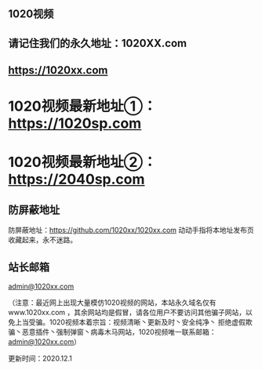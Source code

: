 ##  1020视频  ##
##  请记住我们的永久地址：1020XX.com ##
##  https://1020xx.com

> 

# 1020视频最新地址①：https://1020sp.com
# 1020视频最新地址②：https://2040sp.com

> 

## 防屏蔽地址

防屏蔽地址：https://github.com/1020xx/1020xx.com
动动手指将本地址发布页收藏起来，永不迷路。
> 

## 站长邮箱

admin@1020xx.com

（注意：最近网上出现大量模仿1020视频的网站，本站永久域名仅有www.1020xx.com ，其余网站均是假冒，请各位用户不要访问其他骗子网站，以免上当受骗。1020视频本着宗旨：视频清晰丶更新及时丶安全纯净丶 拒绝虚假欺骗丶恶意插件丶强制弹窗丶病毒木马网站，1020视频唯一联系邮箱：admin@1020xx.com）

更新时间：2020.12.1
